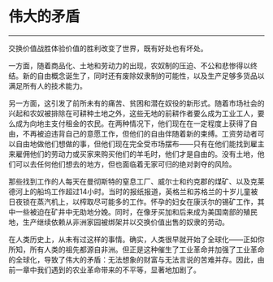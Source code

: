 # 伟大的矛盾

------

交换价值战胜体验价值的胜利改变了世界，既有好处也有坏处。

一方面，随着商品化、土地和劳动力的出现，农奴制的压迫、不公和悲惨得以终结。新的自由概念诞生了，同时还有废除奴隶制的可能性，以及生产足够多货品以满足所有人的技术能力。

另一方面，这引发了前所未有的痛苦、贫困和潜在奴役的新形式。随着市场社会的兴起和农奴被排除在可耕种土地之外，这些无地的前耕作者要么成为工业工人，要么成为向地主支付租金的农民。在两种情况下，他们现在在一定程度上获得了自由，不再被迫违背自己的意愿工作，但他们的自由伴随着新的束缚。工资劳动者可以自由地做他们想做的事，但他们现在完全受市场摆布——只有在他们能找到雇主来雇佣他们的劳动力或买家来购买他们的羊毛时，他们才是自由的。没有土地，他们可以去任何他们想去的地方，但也面临着无家可归的绝对剥夺的风险。

那些找到工作的人每天在曼彻斯特的窒息工厂、威尔士和约克郡的煤矿、以及克莱德河上的船坞工作超过14小时。当时的报纸报道，英格兰和苏格兰的十岁儿童被日夜锁在蒸汽机上，以榨取尽可能多的工作。怀孕的妇女在康沃尔的锡矿工作，其中一些被迫在矿井中无助地分娩。同时，在像牙买加和后来成为美国南部的殖民地，生产继续依赖从非洲家园被绑架并以交换价值出售的奴隶的劳动。

在人类历史上，从未有过这样的事情。确实，人类很早就开始了全球化——正如你所知，所有人类的祖先都源自非洲。但正是这种催生了工业革命并加强了工业革命的全球化，导致了伟大的矛盾：无法想象的财富与无法言说的苦难并存。因此，由前一章中我们遇到的农业革命带来的不平等，显著地加剧了。
